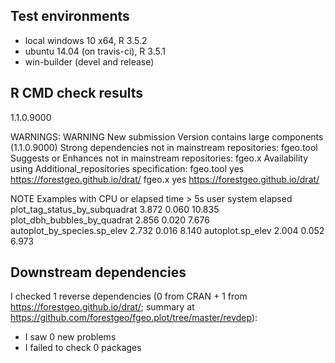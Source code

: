 ## Test environments

* local windows 10 x64, R 3.5.2
* ubuntu 14.04 (on travis-ci), R 3.5.1
* win-builder (devel and release)

## R CMD check results

1.1.0.9000

WARNINGS:
WARNING
New submission
Version contains large components (1.1.0.9000)
Strong dependencies not in mainstream repositories:
  fgeo.tool
Suggests or Enhances not in mainstream repositories:
  fgeo.x
Availability using Additional_repositories specification:
  fgeo.tool   yes   https://forestgeo.github.io/drat/
  fgeo.x      yes   https://forestgeo.github.io/drat/

NOTE
Examples with CPU or elapsed time > 5s
                               user system elapsed
plot_tag_status_by_subquadrat 3.872  0.060  10.835
plot_dbh_bubbles_by_quadrat   2.856  0.020   7.676
autoplot_by_species.sp_elev   2.732  0.016   8.140
autoplot.sp_elev              2.004  0.052   6.973

## Downstream dependencies

I checked 1 reverse dependencies (0 from CRAN + 1 from <https://forestgeo.github.io/drat/>; summary at <https://github.com/forestgeo/fgeo.plot/tree/master/revdep>):

 * I saw 0 new problems
 * I failed to check 0 packages
